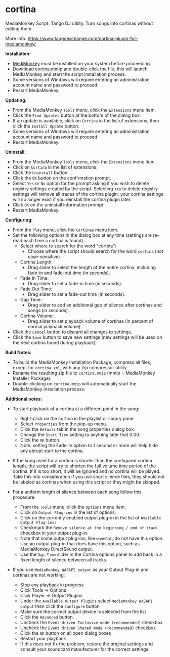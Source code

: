 cortina
=======

MediaMonkey Script: Tango DJ utility. Turn songs into cortinas without editing them.

More info: <https://www.tangoexchange.com/cortina-plugin-for-mediamonkey/>

**Installation:**

* [MediMonkey](https://www.mediamonkey.com/) must be installed on your system before proceeding.
* Download [cortina.mmip](https://github.com/wpkc/cortina/blob/master/cortina.mmip) and double-click the file, this will launch MediaMonkey and start the script installation process.
* Some versions of Windows will require entering an administration account name and password to proceed.
* Restart MediaMonkey.

**Updating:**

* From the MediaMonkey `Tools` menu, click the `Extensions` menu item.
* Click the `Find Updates` button at the bottom of the dialog box.
* If an update is available, click on `Cortina` in the list of extensions, then click the `Install Update` button.
* Some versions of Windows will require entering an administration account name and password to proceed.
* Restart MediaMonkey.

**Uninstall:**

* From the MediaMonkey `Tools` menu, click the `Extensions` menu item.
* Click on `Cortina` in the list of extensions.
* Click the `Uninstall` button.
* Click the `OK` button on the confirmation prompt.
* Select `Yes` or `No` option for the prompt asking if you wish to delete registry settings created by the script. Selecting `Yes` to delete registry settings will remove all traces of the cortina plugin; your cortina settings will no longer exist if you reinstall the cortina plugin later.
* Click `OK` on the uninstall information prompt.
* Restart MediaMonkey.

**Configuring:**

* From the `Play` menu, click the `Cortinas` menu item.
* Set the following options in the dialog box at any time (settings are re-read each time a cortina is found)
  * Select where to search for the word "cortina":
    - Choose where the script should search for the word `cortina` (not case-sensitive)
  * Cortina Length:
    - Drag slider to select the length of the entire cortina, including fade-in and fade-out time  (in seconds).
  * Fade In Time:
    - Drag slider to set a fade-in time (in seconds).
  * Fade Out Time:
    - Drag slider to set a fade-out time (in seconds).
  * Gap Time:
    - Drag slider to add an additional gap of silence after cortinas and songs (in seconds).
  * Cortina Volume:
    - Drag slider to set playback volume of cortinas (in percent of normal playback volume).
* Click the `Cancel` button to discard all changes to settings.
* Click the `Save` button to save new settings (new settings will be used on the next cortina found during playback).

**Build Notes:**

* To build the MediaMonkey Installation Package, compress all files, except for `cortina.xml`, with any Zip compressor utility. 
* Rename the resulting zip file to `cortina.mmip` (mmip = MediaMonkey Installer Package).
* Double-clicking on `cortina.mmip` will automatically start the MediaMonkey installation process.

**Additional notes:**

* To start playback of a cortina at a different point in the song:
    * Right-click on the cortina in the playlist or library pane.
    * Select `Properties` from the pop-up menu.
    * Click the `Details` tab in the song properties dialog box.
    * Change the `Start Time` setting to anything later that 0:00.
    * Click the `OK` button.
    * Note: setting the Fade-In option to 1 second or more will help hide any abrupt start to the cortina.
    
* If the song used for a cortina is shorter than the configured cortina length, the script will try to shorten the 
  full volume time period of the cortina.  If it is too short, it will be ignored and no cortina will be played.
  Take this into consideration if you use short silence files, they should not be labeled as cortinas when using this
  script or they might be skipped.

* For a uniform length of silence between each song follow this procedure:
  * From the `Tools` menu, click the `Options` menu item.
  * Click on `Output Plug-ins` in the list of options.
  * Click on the currently enabled output plug-in in the list of `Available Output Plug-ins:`
  * Checkmark the `Remove silence at the beginning / end of track` checkbox in your output plug-in.
  * Note that some output plug-ins, like `waveOut`, do not have this option. Use an output plug-in that does have this option, such as MediaMonkey DirectSound output.
  * Use the `Gap Time` slider in the Cortina options panel to add back in a fixed length of silence between all tracks.

* If you use `MediaMonkey WASAPI output` as your Output Plug-in and cortinas are not working:
    * Stop any playback in progress
    * Click Tools => Options
    * Click Player => Output Plugins
    * Under the `Available Output Plugins` select `MediaMonkey WASAPI output` then click the `Configure` button
    * Make sure the correct output device is selected from the list
    * Click the `Advanced` button.
    * Uncheck the `Event driven Exclusive mode (recommended)` checkbox
    * Uncheck the `Event driven Shared mode (recommended)` checkbox
    * Click the `OK` button on all open dialog boxes
    * Restart your playback
    * If this does not fix the problem, restore the original settings and consult your soundcard manufacturer for the correct settings.

